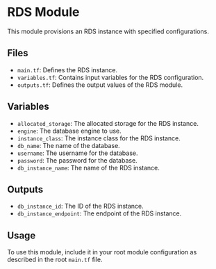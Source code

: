 # RDS Module

This module provisions an RDS instance with specified configurations.

## Files

- `main.tf`: Defines the RDS instance.
- `variables.tf`: Contains input variables for the RDS configuration.
- `outputs.tf`: Defines the output values of the RDS module.

## Variables

- `allocated_storage`: The allocated storage for the RDS instance.
- `engine`: The database engine to use.
- `instance_class`: The instance class for the RDS instance.
- `db_name`: The name of the database.
- `username`: The username for the database.
- `password`: The password for the database.
- `db_instance_name`: The name of the RDS instance.

## Outputs

- `db_instance_id`: The ID of the RDS instance.
- `db_instance_endpoint`: The endpoint of the RDS instance.

## Usage

To use this module, include it in your root module configuration as described in the root `main.tf` file.
